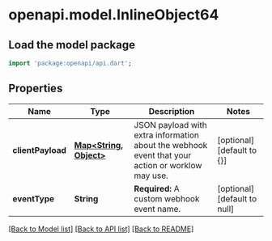 # openapi.model.InlineObject64

## Load the model package
```dart
import 'package:openapi/api.dart';
```

## Properties
Name | Type | Description | Notes
------------ | ------------- | ------------- | -------------
**clientPayload** | [**Map&lt;String, Object&gt;**](Object.md) | JSON payload with extra information about the webhook event that your action or worklow may use. | [optional] [default to {}]
**eventType** | **String** | **Required:** A custom webhook event name. | [optional] [default to null]

[[Back to Model list]](../README.md#documentation-for-models) [[Back to API list]](../README.md#documentation-for-api-endpoints) [[Back to README]](../README.md)


